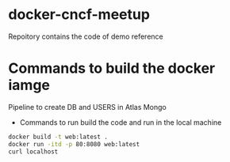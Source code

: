 # docker-cncf-meetup
Repoitory contains the code of demo reference

# Commands to build the docker iamge
Pipeline to create DB and USERS in Atlas Mongo

- Commands to run build the code and run in the local machine
``` sh
docker build -t web:latest .
docker run -itd -p 80:8080 web:latest
curl localhost
```
